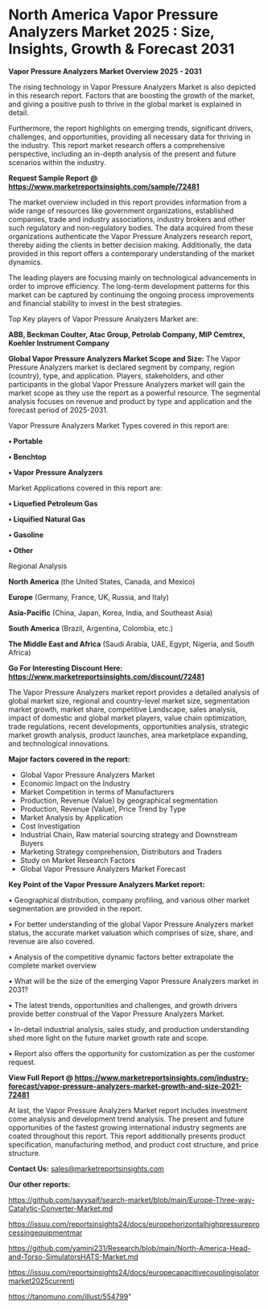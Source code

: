 # North America Vapor Pressure Analyzers Market 2025 : Size, Insights, Growth & Forecast 2031

<Strong> Vapor Pressure Analyzers Market Overview 2025 - 2031</strong>

The rising technology in Vapor Pressure Analyzers Market is also depicted in this research report. Factors that are boosting the growth of the market, and giving a positive push to thrive in the global market is explained in detail.

Furthermore, the report highlights on emerging trends, significant drivers, challenges, and opportunities, providing all necessary data for thriving in the industry. This report market research offers a comprehensive perspective, including an in-depth analysis of the present and future scenarios within the industry.

<strong>Request Sample Report @ <a href=https://www.marketreportsinsights.com/sample/72481>https://www.marketreportsinsights.com/sample/72481</a></strong>

The market overview included in this report provides information from a wide range of resources like government organizations, established companies, trade and industry associations, industry brokers and other such regulatory and non-regulatory bodies. The data acquired from these organizations authenticate the Vapor Pressure Analyzers research report, thereby aiding the clients in better decision making. Additionally, the data provided in this report offers a contemporary understanding of the market dynamics.

The leading players are focusing mainly on technological advancements in order to improve efficiency. The long-term development patterns for this market can be captured by continuing the ongoing process improvements and financial stability to invest in the best strategies.

Top Key players of Vapor Pressure Analyzers Market are:

<strong>ABB, Beckman Coulter, Atac Group, Petrolab Company, MIP Cemtrex, Koehler Instrument Company</strong>

<strong><b>Global Vapor Pressure Analyzers Market Scope and Size:</b></strong>
The Vapor Pressure Analyzers market is declared segment by company, region (country), type, and application. Players, stakeholders, and other participants in the global Vapor Pressure Analyzers market will gain the market scope as they use the report as a powerful resource. The segmental analysis focuses on revenue and product by type and application and the forecast period of 2025-2031.

Vapor Pressure Analyzers Market Types covered in this report are:

<strong>• Portable

• Benchtop

• Vapor Pressure Analyzers</strong>

Market Applications covered in this report are:

<strong>• Liquefied Petroleum Gas

• Liquified Natural Gas

• Gasoline

• Other</strong> 

Regional Analysis

<strong>North America</strong> (the United States, Canada, and Mexico)

<strong>Europe</strong> (Germany, France, UK, Russia, and Italy)

<strong>Asia-Pacific</strong> (China, Japan, Korea, India, and Southeast Asia)

<strong>South America</strong> (Brazil, Argentina, Colombia, etc.)

<strong>The Middle East and Africa</strong> (Saudi Arabia, UAE, Egypt, Nigeria, and South Africa)

<strong>Go For Interesting Discount Here: <a href=https://www.marketreportsinsights.com/discount/72481>https://www.marketreportsinsights.com/discount/72481</a></strong>

The Vapor Pressure Analyzers market report provides a detailed analysis of global market size, regional and country-level market size, segmentation market growth, market share, competitive Landscape, sales analysis, impact of domestic and global market players, value chain optimization, trade regulations, recent developments, opportunities analysis, strategic market growth analysis, product launches, area marketplace expanding, and technological innovations.

<strong><b>Major factors covered in the report:</b></strong>
<ul>
  <li>Global Vapor Pressure Analyzers Market </li>
  <li>Economic Impact on the Industry</li>
  <li>Market Competition in terms of Manufacturers</li>
  <li>Production, Revenue (Value) by geographical segmentation</li>
  <li>Production, Revenue (Value), Price Trend by Type</li>
  <li>Market Analysis by Application</li>
  <li>Cost Investigation</li>
  <li>Industrial Chain, Raw material sourcing strategy and Downstream Buyers</li>
  <li>Marketing Strategy comprehension, Distributors and Traders</li>
  <li>Study on Market Research Factors</li>
  <li>Global Vapor Pressure Analyzers Market Forecast</li>
</ul>

<strong><b>Key Point of the Vapor Pressure Analyzers Market report:</b></strong>

• Geographical distribution, company profiling, and various other market segmentation are provided in the report.

• For better understanding of the global Vapor Pressure Analyzers market status, the accurate market valuation which comprises of size, share, and revenue are also covered.

• Analysis of the competitive dynamic factors better extrapolate the complete market overview

• What will be the size of the emerging Vapor Pressure Analyzers market in 2031?

• The latest trends, opportunities and challenges, and growth drivers provide better construal of the Vapor Pressure Analyzers Market.

• In-detail industrial analysis, sales study, and production understanding shed more light on the future market growth rate and scope.

• Report also offers the opportunity for customization as per the customer request.

<strong><b>View Full Report @ <a href=https://www.marketreportsinsights.com/industry-forecast/vapor-pressure-analyzers-market-growth-and-size-2021-72481>https://www.marketreportsinsights.com/industry-forecast/vapor-pressure-analyzers-market-growth-and-size-2021-72481</a></b></strong>


At last, the Vapor Pressure Analyzers Market report includes investment come analysis and development trend analysis. The present and future opportunities of the fastest growing international industry segments are coated throughout this report. This report additionally presents product specification, manufacturing method, and product cost structure, and price structure.

<strong>Contact Us:</strong>
sales@marketreportsinsights.com

<strong>Our other reports:</strong>

<a href=https://github.com/sayysaif/search-market/blob/main/Europe-Three-way-Catalytic-Converter-Market.md>https://github.com/sayysaif/search-market/blob/main/Europe-Three-way-Catalytic-Converter-Market.md</a>

<a href=https://issuu.com/reportsinsights24/docs/europehorizontalhighpressureprocessingequipmentmar>https://issuu.com/reportsinsights24/docs/europehorizontalhighpressureprocessingequipmentmar</a>

<a href=https://github.com/yamini231/Research/blob/main/North-America-Head-and-Torso-SimulatorsHATS-Market.md>https://github.com/yamini231/Research/blob/main/North-America-Head-and-Torso-SimulatorsHATS-Market.md</a>

<a href=https://issuu.com/reportsinsights24/docs/europecapacitivecouplingisolatormarket2025currenti>https://issuu.com/reportsinsights24/docs/europecapacitivecouplingisolatormarket2025currenti</a>

<a href=https://tanomuno.com/illust/554799>https://tanomuno.com/illust/554799</a>"
